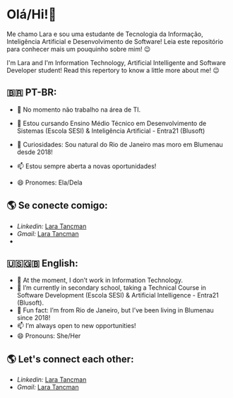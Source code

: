 # Olá/Hi!👋
Me chamo Lara e sou uma estudante de Tecnologia da Informação, Inteligência Artificial e Desenvolvimento de Software!
Leia este repositório para conhecer mais um pouquinho sobre mim! 😉

I'm Lara and I'm Information Technology, Artificial Intelligente and Software Developer student!
Read this repertory to know a little more about me! 😉

## 🇧🇷 PT-BR:
- 🔭 No momento não trabalho na área de TI.

- 🌱 Estou cursando Ensino Médio Técnico em Desenvolvimento de Sistemas (Escola SESI) & Inteligência Artificial - Entra21 (Blusoft)
- 💬 Curiosidades: Sou natural do Rio de Janeiro mas moro em Blumenau desde 2018!
- 📫 Estou sempre aberta a novas oportunidades!
- 😄 Pronomes: Ela/Dela

## 🌎 Se conecte comigo:
- *Linkedin:* [Lara Tancman](https://www.linkedin.com/in/lara-tancman-687b64289/)
- *Gmail:* [Lara Tancman](mailto:laratancman@gmail.com)
- 

## 🇺🇸🇬🇧 English:
- 🔭 At the moment, I don’t work in Information Technology.
- 🌱 I’m currently in secondary school, taking a Technical Course in Software Development (Escola SESI) & Artificial Intelligence - Entra21 (Blusoft).
- 💬 Fun fact: I’m from Rio de Janeiro, but I’ve been living in Blumenau since 2018!
- 📫 I’m always open to new opportunities!
- 😄 Pronouns: She/Her

## 🌎 Let's connect each other:
- *Linkedin:* [Lara Tancman](https://www.linkedin.com/in/lara-tancman-687b64289/)
- *Gmail:* [Lara Tancman](mailto:laratancman@gmail.com)
